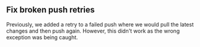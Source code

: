 ## Fix broken push retries

Previously, we added a retry to a failed push where we would pull the latest changes and then push again. However, this didn't work as the wrong exception was being caught.
